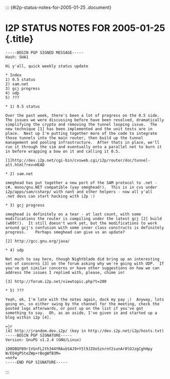 ::: {#i2p-status-notes-for-2005-01-25 .document}
# I2P STATUS NOTES FOR 2005-01-25 {.title}

    -----BEGIN PGP SIGNED MESSAGE-----
    Hash: SHA1

    Hi y'all, quick weekly status update

    * Index
    1) 0.5 status
    2) sam.net
    3) gcj progress
    4) udp
    5) ???

    * 1) 0.5 status

    Over the past week, there's been a lot of progress on the 0.5 side.
    The issues we were discussing before have been resolved, dramatically
    simplifying the crypto and removing the tunnel looping issue.  The
    new technique [1] has been implemented and the unit tests are in
    place.  Next up I'm putting together more of the code to integrate
    those tunnels into the main router, then build up the tunnel
    management and pooling infrastructure.  After thats in place, we'll
    run it through the sim and eventually onto a parallel net to burn it
    in before wrapping a bow on it and calling it 0.5.

    [1]http://dev.i2p.net/cgi-bin/cvsweb.cgi/i2p/router/doc/tunnel-alt.html?rev=HEAD

    * 2) sam.net

    smeghead has put together a new port of the SAM protocol to .net -
    c#, mono/gnu.NET compatible (yay smeghead!).  This is in cvs under
    i2p/apps/sam/csharp/ with nant and other helpers - now all y'all
    .net devs can start hacking with i2p :)

    * 3) gcj progress

    smeghead is definitely on a tear - at last count, with some
    modifications the router is compiling under the latest gcj [2] build
    (w00t!).  It still doesn't work yet, but the modifications to work
    around gcj's confusion with some inner class constructs is definitely
    progress.    Perhaps smeghead can give us an update?

    [2] http://gcc.gnu.org/java/

    * 4) udp

    Not much to say here, though Nightblade did bring up an interesting
    set of concerns [3] on the forum asking why we're going with UDP.  If
    you've got similar concerns or have other suggestions on how we can
    address the issues I replied with, please, chime in!

    [3] http://forum.i2p.net/viewtopic.php?t=280

    * 5) ???

    Yeah, ok, I'm late with the notes again, dock my pay ;)  Anyway, lots
    going on, so either swing by the channel for the meeting, check the
    posted logs afterwards, or post up on the list if you've got
    something to say.  Oh, as an aside, I've given in and started up a
    blog within i2p [4].

    =jr
    [4] http://jrandom.dev.i2p/ (key in http://dev.i2p.net/i2p/hosts.txt)
    -----BEGIN PGP SIGNATURE-----
    Version: GnuPG v1.2.4 (GNU/Linux)

    iD8DBQFB9r1VGnFL2th344YRAvb5AJ9+Y5l9JZOo5znrnY2sunAr0lOJzgCghHpy
    W/EO4gPSteZWp+rBogWfB3M=
    =nnfw
    -----END PGP SIGNATURE-----
:::
